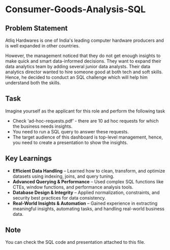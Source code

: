# Consumer-Goods-Analysis-SQL
## Problem Statement
Atliq Hardwares is one of India's leading computer hardware producers and is well expanded in other countries.

However, the management noticed that they do not get enough insights to make quick and smart data-informed decisions. They want to expand their data analytics team by adding several junior data analysts. Their data analytics director wanted to hire someone good at both tech and soft skills. Hence, he decided to conduct an SQL challenge which will help him understand both the skills.
## Task
Imagine yourself as the applicant for this role and perform the following task
- Check ‘ad-hoc-requests.pdf’ - there are 10 ad hoc requests for which the business needs insights.
- You need to run a SQL query to answer these requests.
- The target audience of this dashboard is top-level management, hence, you need to create a presentation to show the insights.
## Key Learnings
- **Efficient Data Handling** – Learned how to clean, transform, and optimize datasets using indexing, joins, and query tuning.
- **Advanced Querying & Performance** – Used complex SQL functions like CTEs, window functions, and performance analysis tools.
- **Database Design & Integrity** – Applied normalization, constraints, and security best practices for data consistency.
- **Real-World Insights & Automation** – Gained experience in extracting meaningful insights, automating tasks, and handling real-world business data.
## Note 
You can check the SQL code and presentation attached to this file.
